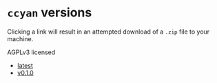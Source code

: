 # `ccyan` versions

Clicking a link will result in an attempted download of a `.zip` file to your machine.

AGPLv3 licensed
+ [latest](./ccyan-vlatest.zip)
+ [v0.1.0](./ccyan-v0.1.0.zip)